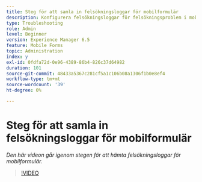 ```yaml
---
title: Steg för att samla in felsökningsloggar för mobilformulär
description: Konfigurera felsökningsloggar för felsökningsproblem i mobilformulär
type: Troubleshooting
role: Admin
level: Beginner
version: Experience Manager 6.5
feature: Mobile Forms
topic: Administration
index: y
exl-id: 0fdfa72d-0e96-4389-86b4-826c37d64982
duration: 101
source-git-commit: 48433a5367c281cf5a1c106b08a1306f1b0e8ef4
workflow-type: tm+mt
source-wordcount: '39'
ht-degree: 0%

---
```


# Steg för att samla in felsökningsloggar för mobilformulär

*Den här videon går igenom stegen för att hämta felsökningsloggar för mobilformulär.*

>[!VIDEO](https://video.tv.adobe.com/v/335516?quality=12&learn=on)
